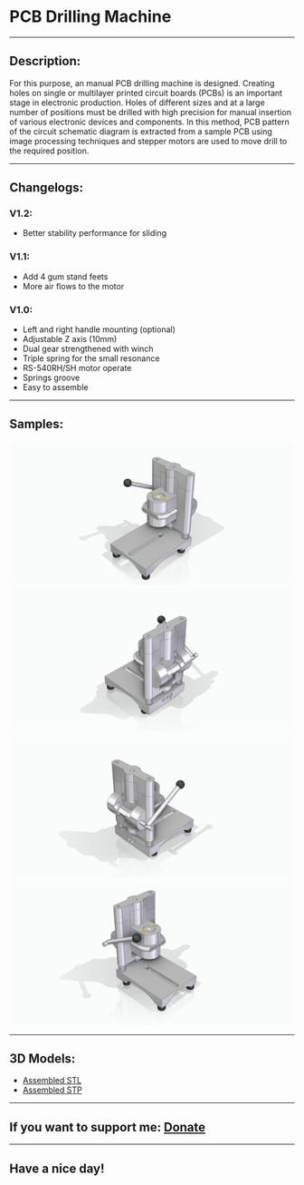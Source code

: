 # PCB Drilling Machine

---

## Description:

For this purpose, an manual PCB drilling machine is designed. Creating holes on single or multilayer printed circuit boards (PCBs) is an important stage in electronic production. Holes of different sizes and at a large number of positions must be drilled with high precision for manual insertion of various electronic devices and components. In this method, PCB pattern of the circuit schematic diagram is extracted from a sample PCB using image processing techniques and stepper motors are used to move drill to the required position.

---
## Changelogs:

### V1.2:

- Better stability performance for sliding

### V1.1:

- Add 4 gum stand feets
- More air flows to the motor

### V1.0:

- Left and right handle mounting (optional)
- Adjustable Z axis (10mm)
- Dual gear strengthened with winch
- Triple spring for the small resonance
- RS-540RH/SH motor operate
- Springs groove
- Easy to assemble

---

## Samples:

![](/szerelt_1.jpg)
![](/szerelt_2.jpg)
![](/szerelt_3.jpg)
![](/szerelt_4.jpg)

---

## 3D Models:

- [Assembled STL](https://github.com/drcyberg/PCB_Drilling_Machine/blob/master/szerelt.stl "Assembled")
- [Assembled STP](https://github.com/drcyberg/PCB_Drilling_Machine/blob/master/drilling_machine.stp "Assembled")

---

## If you want to support me: [Donate](https://www.paypal.me/Kunee82 "Donate")

---

## Have a nice day!
